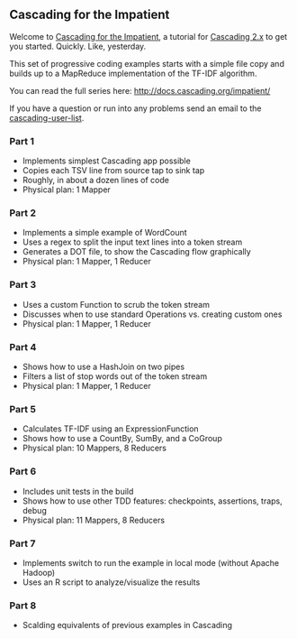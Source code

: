 ## Cascading for the Impatient

Welcome to [Cascading for the Impatient](http://docs.cascading.org/impatient), a tutorial for [Cascading 2.x](http://www.cascading.org/) to get you started. Quickly. Like, yesterday.

This set of progressive coding examples starts with a simple file copy and builds up to a MapReduce implementation of the TF-IDF algorithm.

You can read the full series here: http://docs.cascading.org/impatient/

If you have a question or run into any problems send an email to the [cascading-user-list](https://groups.google.com/forum/#!forum/cascading-user).


### Part 1
* Implements simplest Cascading app possible
* Copies each TSV line from source tap to sink tap
* Roughly, in about a dozen lines of code
* Physical plan: 1 Mapper

### Part 2
* Implements a simple example of WordCount
* Uses a regex to split the input text lines into a token stream
* Generates a DOT file, to show the Cascading flow graphically
* Physical plan: 1 Mapper, 1 Reducer

### Part 3
* Uses a custom Function to scrub the token stream
* Discusses when to use standard Operations vs. creating custom ones
* Physical plan: 1 Mapper, 1 Reducer

### Part 4
* Shows how to use a HashJoin on two pipes
* Filters a list of stop words out of the token stream
* Physical plan: 1 Mapper, 1 Reducer

### Part 5
* Calculates TF-IDF using an ExpressionFunction
* Shows how to use a CountBy, SumBy, and a CoGroup
* Physical plan: 10 Mappers, 8 Reducers

### Part 6
* Includes unit tests in the build
* Shows how to use other TDD features: checkpoints, assertions, traps, debug
* Physical plan: 11 Mappers, 8 Reducers

### Part 7
* Implements switch to run the example in local mode (without Apache Hadoop)
* Uses an R script to analyze/visualize the results

### Part 8
* Scalding equivalents of previous examples in Cascading
